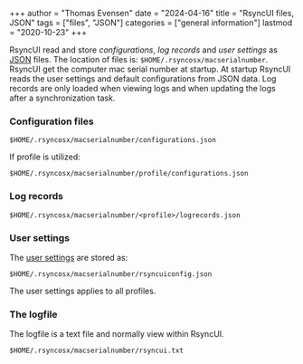 +++
author = "Thomas Evensen"
date = "2024-04-16"
title =  "RsyncUI files, JSON"
tags = ["files", "JSON"]
categories = ["general information"]
lastmod = "2020-10-23"
+++

RsyncUI read and store *configurations*, *log records* and *user settings* as [JSON](https://en.wikipedia.org/wiki/JSON) files.
The location of files is: `$HOME/.rsyncosx/macserialnumber`. RsyncUI get the computer mac serial number at startup.
At startup RsyncUI reads the user settings and default configurations from JSON data. Log records are only loaded when viewing logs
and when updating the logs after a synchronization task.

### Configuration files

`$HOME/.rsyncosx/macserialnumber/configurations.json`

If profile is utilized:

`$HOME/.rsyncosx/macserialnumber/profile/configurations.json`

### Log records

`$HOME/.rsyncosx/macserialnumber/<profile>/logrecords.json`

### User settings

The [user settings](/docs/settings/) are stored as:

`$HOME/.rsyncosx/macserialnumber/rsyncuiconfig.json`

The user settings applies to all profiles.

### The logfile

The logfile is a text file and normally view within RsyncUI.

`$HOME/.rsyncosx/macserialnumber/rsyncui.txt`
